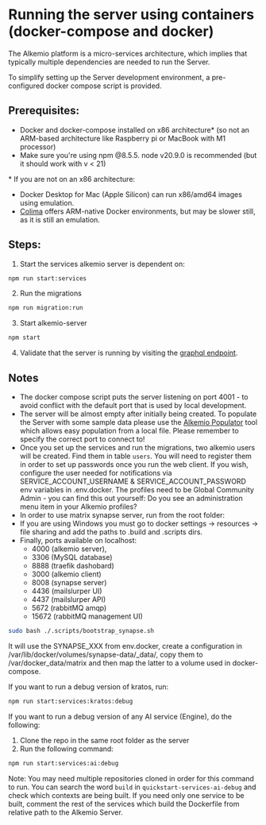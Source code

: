 # Running the server using containers (docker-compose and docker)

The Alkemio platform is a micro-services architecture, which implies that typically multiple dependencies are needed to run the Server.

To simplify setting up the Server development environment, a pre-configured docker compose script is provided.

## Prerequisites:

- Docker and docker-compose installed on x86 architecture\* (so not an ARM-based architecture like Raspberry pi or MacBook with M1 processor)
- Make sure you're using npm @8.5.5. node v20.9.0 is recommended (but it should work with v < 21)

\* If you are not on an x86 architecture:

- Docker Desktop for Mac (Apple Silicon) can run x86/amd64 images using emulation.
- [Colima](https://github.com/abiosoft/colima) offers ARM-native Docker environments, but may be slower still, as it is still an emulation.

## Steps:

1. Start the services alkemio server is dependent on:

```bash
npm run start:services
```

2. Run the migrations

```bash
npm run migration:run
```

3. Start alkemio-server

```bash
npm start
```

4. Validate that the server is running by visiting the [graphql endpoint](http://localhost:3000/graphql).

## Notes

- The docker compose script puts the server listening on port 4001 - to avoid conflict with the default port that is used by local development.
- The server will be almost empty after initially being created. To populate the Server with some sample data please use the [Alkemio Populator](http://github.com/alkem-io/Populator) tool which allows easy population from a local file. Please remember to specify the correct port to connect to!
- Once you set up the services and run the migrations, two alkemio users will be created. Find them in table `users`. You will need to register them in order to set up passwords once you run the web client. If you wish, configure the user needed for notifications via SERVICE_ACCOUNT_USERNAME & SERVICE_ACCOUNT_PASSWORD env variables in .env.docker. The profiles need to be Global Community Admin - you can find this out yourself: Do you see an administration menu item in your Alkemio profiles?
- In order to use matrix synapse server, run from the root folder:
- If you are using Windows you must go to docker settings -> resources -> file sharing and add the paths to .build and .scripts dirs.
- Finally, ports available on localhost:
  - 4000 (alkemio server),
  - 3306 (MySQL database)
  - 8888 (traefik dashobard)
  - 3000 (alkemio client)
  - 8008 (synapse server)
  - 4436 (mailslurper UI)
  - 4437 (mailslurper API)
  - 5672 (rabbitMQ amqp)
  - 15672 (rabbitMQ management UI)

```bash
sudo bash ./.scripts/bootstrap_synapse.sh
```

It will use the SYNAPSE_XXX from env.docker, create a configuration in /var/lib/docker/volumes/synapse-data/\_data/, copy them to /var/docker_data/matrix and then map the latter to a volume used in docker-compose.

If you want to run a debug version of kratos, run:

```bash
npm run start:services:kratos:debug
```

If you want to run a debug version of any AI service (Engine), do the following:

1. Clone the repo in the same root folder as the server
2. Run the following command:

```bash
npm run start:services:ai:debug
```

Note: You may need multiple repositories cloned in order for this command to run. You can search the word `build` in `quickstart-services-ai-debug` and check which contexts are being built. If you need only one service to be built, comment the rest of the services which build the Dockerfile from relative path to the Alkemio Server.
